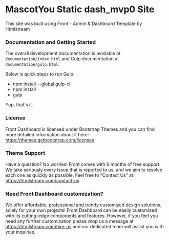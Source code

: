 # MascotYou Static dash_mvp0 Site #

This site was built using Front - Admin & Dashboard Template by Htmlstream

### Documentation and Getting Started ###

The overall development documentation is available at `documentation/index.html` and Gulp documentation at `documentation/gulp.html`.

Below is quick steps to run Gulp:

- npm install --global gulp-cli
- npm install
- gulp

Yup, that's it.

### License ###

Front Dashboard is licensed under Bootstrap Themes and you can find more detailed information about it here: https://themes.getbootstrap.com/licenses

### Theme Support ###

Have a question? No worries! Front comes with 6 months of free support. We take seriously every issue that is reported to us, and we aim to resolve each one as quickly as possible. Feel free to “Contact Us” at https://htmlstream.com/contact-us

### Need Front Dashboard customization? ###

We offer affordable, professional and trendy customized design solutions, solely for your own projects! Front Dashboard can be easily customized with its cutting-edge components and features. However, if you feel you need any further customization please drop us a message at https://htmlstream.com/hire-us and our dedicated team will assist you with your inquiries.

